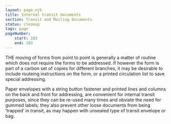 ```yaml
---
layout: page.njk
title: Internal transit documents
section: Transit and Mailing Documents
status: cleanup
tags: page
pageNumber:
    start: 103
    end: 103
---
```


THE moving of forms from point to point is generally a matter of routine which does not require the forms to be addressed. If however the form is part of a carbon set of copies for different branches, it may be desirable to include routeing instructions on the form, or a printed circulation list to save special addressing.

Paper envelopes with a string button fastener and printed lines and columns on the back and front for addressing, are convenient for internal transit purposes, since they can be re-used many times and obviate the need for gummed labels; they also prevent other loose documents from being ‘trapped’ in transit, as may happen with unsealed type of transit envelope or bag.
